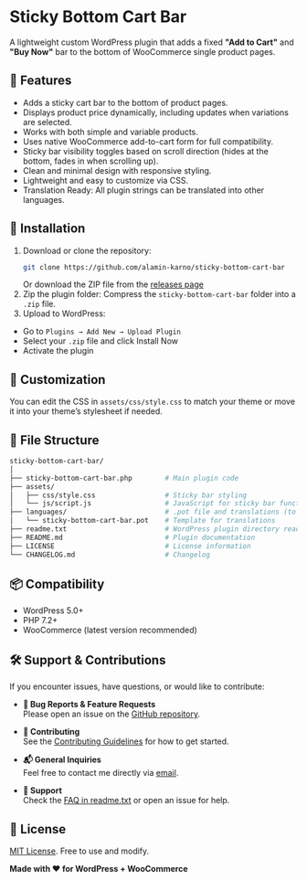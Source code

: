 # Sticky Bottom Cart Bar

A lightweight custom WordPress plugin that adds a fixed **"Add to Cart"** and **"Buy Now"** bar to the bottom of WooCommerce single product pages.

## 🛒 Features

- Adds a sticky cart bar to the bottom of product pages.
- Displays product price dynamically, including updates when variations are selected.
- Works with both simple and variable products.
- Uses native WooCommerce add-to-cart form for full compatibility.
- Sticky bar visibility toggles based on scroll direction (hides at the bottom, fades in when scrolling up).
- Clean and minimal design with responsive styling.
- Lightweight and easy to customize via CSS.
- Translation Ready: All plugin strings can be translated into other languages.

## 🚀 Installation

1. Download or clone the repository:
   ```bash
   git clone https://github.com/alamin-karno/sticky-bottom-cart-bar
   ```
   Or download the ZIP file from the [releases page](https://github.com/alamin-karno/sticky-bottom-cart-bar/releases)
2. Zip the plugin folder:
  Compress the `sticky-bottom-cart-bar` folder into a `.zip` file.
3. Upload to WordPress:
  - Go to `Plugins → Add New → Upload Plugin`
  - Select your `.zip` file and click Install Now
  - Activate the plugin

## 🔧 Customization
You can edit the CSS in `assets/css/style.css` to match your theme or move it into your theme’s stylesheet if needed.

## 📁 File Structure
  ```bash
  sticky-bottom-cart-bar/
  │
  ├── sticky-bottom-cart-bar.php        # Main plugin code
  ├── assets/
  │   ├── css/style.css                 # Sticky bar styling
  │   └── js/script.js                  # JavaScript for sticky bar functionality
  ├── languages/                        # .pot file and translations (to be added)
  │   └── sticky-bottom-cart-bar.pot    # Template for translations
  ├── readme.txt                        # WordPress plugin directory readme
  ├── README.md                         # Plugin documentation
  ├── LICENSE                           # License information
  └── CHANGELOG.md                      # Changelog
  ```

## 📦 Compatibility
- WordPress 5.0+
- PHP 7.2+
- WooCommerce (latest version recommended)

## 🛠️ Support & Contributions

If you encounter issues, have questions, or would like to contribute:

- **🐞 Bug Reports & Feature Requests**  
  Please open an issue on the [GitHub repository](https://github.com/alamin-karno/sticky-bottom-cart-bar/issues).

- **🤝 Contributing**  
  See the [Contributing Guidelines](CONTRIBUTING.md) for how to get started.

- **📬 General Inquiries**  
  Feel free to contact me directly via [email](mailto:alamin.karno@gmail.com).

- **🙋 Support**  
  Check the [FAQ in readme.txt](readme.txt) or open an issue for help.


## 📜 License
[MIT License](LICENSE). Free to use and modify.

**Made with ❤️ for WordPress + WooCommerce**
